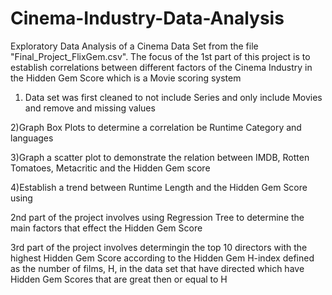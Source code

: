 # Cinema-Industry-Data-Analysis

Exploratory Data Analysis of a Cinema Data Set from the file "Final_Project_FlixGem.csv". The focus of the 1st part of this project is to establish correlations between different factors of the Cinema Industry in the Hidden Gem Score which is a Movie scoring system

1) Data set was first cleaned to not include Series and only include Movies and remove and missing values

2)Graph Box Plots to determine a correlation be Runtime Category and languages

3)Graph a scatter plot to demonstrate the relation between IMDB, Rotten Tomatoes, Metacritic and the Hidden Gem score

4)Establish a trend between Runtime Length and the Hidden Gem Score using 

2nd part of the project involves using Regression Tree to determine the main factors that effect the Hidden Gem Score

3rd part of the project involves determingin the top 10 directors with the highest Hidden Gem Score according to the Hidden Gem H-index defined as the number of films, H, in the data set that have directed which have Hidden Gem Scores that are great then or equal to H
